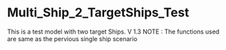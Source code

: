 # Multi_Ship_2_TargetShips_Test
This is a test model with two target Ships. V 1.3 NOTE : The functions used are same as the pervious single ship scenario 
